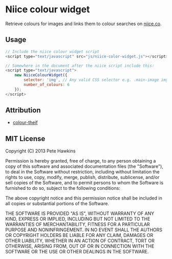 # Niice colour widget

Retrieve colours for images and links them to colour searches on [niice.co](http://niice.co).

## Usage

```js
// Include the niice colour widget script
<script type="text/javascript" src="js/niice-color-widget.js"></script>

// Somewhere in the document after the niice script include this:
<script type="text/javascript">
    new NiiceColourWidget({
        selector: 'img', // Any valid CSS selector e.g. .main-image img
        number_of_colours: 6
    });
</script>
```

## Attribution

* [colour-theif](https://github.com/lokesh/color-thief)

## MIT License

Copyright (C) 2013 Pete Hawkins

Permission is hereby granted, free of charge, to any person obtaining a copy of this software and associated documentation files (the "Software"), to deal in the Software without restriction, including without limitation the rights to use, copy, modify, merge, publish, distribute, sublicense, and/or sell copies of the Software, and to permit persons to whom the Software is furnished to do so, subject to the following conditions:

The above copyright notice and this permission notice shall be included in all copies or substantial portions of the Software.

THE SOFTWARE IS PROVIDED "AS IS", WITHOUT WARRANTY OF ANY KIND, EXPRESS OR IMPLIED, INCLUDING BUT NOT LIMITED TO THE WARRANTIES OF MERCHANTABILITY, FITNESS FOR A PARTICULAR PURPOSE AND NONINFRINGEMENT. IN NO EVENT SHALL THE AUTHORS OR COPYRIGHT HOLDERS BE LIABLE FOR ANY CLAIM, DAMAGES OR OTHER LIABILITY, WHETHER IN AN ACTION OF CONTRACT, TORT OR OTHERWISE, ARISING FROM, OUT OF OR IN CONNECTION WITH THE SOFTWARE OR THE USE OR OTHER DEALINGS IN THE SOFTWARE.
